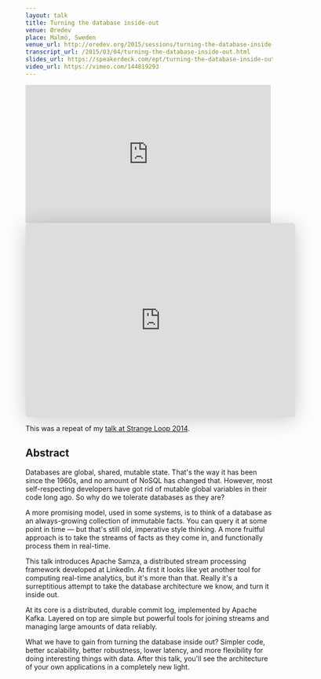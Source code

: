 ```yaml
---
layout: talk
title: Turning the database inside-out
venue: Øredev
place: Malmö, Sweden
venue_url: http://oredev.org/2015/sessions/turning-the-database-inside-out-with-apache-samza
transcript_url: /2015/03/04/turning-the-database-inside-out.html
slides_url: https://speakerdeck.com/ept/turning-the-database-inside-out-with-apache-samza
video_url: https://vimeo.com/144819293
---
```


<iframe src="https://player.vimeo.com/video/144819293" width="500" height="281" frameborder="0" webkitallowfullscreen mozallowfullscreen allowfullscreen></iframe>

<iframe class="speakerdeck-iframe" frameborder="0" src="https://speakerdeck.com/player/bee4676021bf0132b11b1a9c43b4c166" title="Turning the database inside out with Apache Samza" allowfullscreen="true" mozallowfullscreen="true" webkitallowfullscreen="true" style="border: 0px; background: padding-box padding-box rgba(0, 0, 0, 0.1); margin: 0px; padding: 0px; border-radius: 6px; box-shadow: rgba(0, 0, 0, 0.2) 0px 5px 40px; width: 550px; height: 395px;" data-ratio="1.4177215189873418"></iframe>

This was a repeat of my
[talk at Strange Loop 2014](/2014/09/18/turning-database-inside-out-at-strange-loop.html).

Abstract
--------

Databases are global, shared, mutable state. That's the way it has been since the 1960s, and no
amount of NoSQL has changed that. However, most self-respecting developers have got rid of mutable
global variables in their code long ago. So why do we tolerate databases as they are?

A more promising model, used in some systems, is to think of a database as an always-growing
collection of immutable facts. You can query it at some point in time — but that's still old,
imperative style thinking. A more fruitful approach is to take the streams of facts as they come in,
and functionally process them in real-time.

This talk introduces Apache Samza, a distributed stream processing framework developed at LinkedIn.
At first it looks like yet another tool for computing real-time analytics, but it's more than that.
Really it's a surreptitious attempt to take the database architecture we know, and turn it inside
out.

At its core is a distributed, durable commit log, implemented by Apache Kafka. Layered on top are
simple but powerful tools for joining streams and managing large amounts of data reliably.

What we have to gain from turning the database inside out? Simpler code, better scalability, better
robustness, lower latency, and more flexibility for doing interesting things with data. After this
talk, you'll see the architecture of your own applications in a completely new light.
